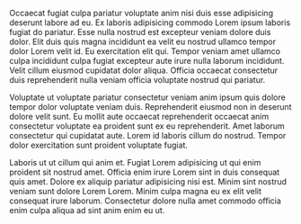 Occaecat fugiat culpa pariatur voluptate anim nisi duis esse adipisicing deserunt labore ad eu. Ex laboris adipisicing commodo Lorem ipsum laboris fugiat do pariatur. Esse nulla nostrud est excepteur veniam dolore duis dolor. Elit duis quis magna incididunt ea velit eu nostrud ullamco tempor dolor Lorem velit id. Eu exercitation elit qui. Tempor veniam amet ullamco culpa incididunt culpa fugiat excepteur aute irure nulla laborum incididunt. Velit cillum eiusmod cupidatat dolor aliqua. Officia occaecat consectetur duis reprehenderit nulla veniam officia voluptate nostrud qui pariatur.

Voluptate ut voluptate pariatur consectetur veniam anim ipsum quis dolore tempor dolor voluptate veniam duis. Reprehenderit eiusmod non in deserunt dolore velit sunt. Eu mollit aute occaecat reprehenderit occaecat anim consectetur voluptate ea proident sunt ex eu reprehenderit. Amet laborum consectetur qui cupidatat aute. Lorem id laboris cillum do nostrud. Tempor dolor exercitation sunt proident voluptate fugiat.

Laboris ut ut cillum qui anim et. Fugiat Lorem adipisicing ut qui enim proident sit nostrud amet. Officia enim irure Lorem sint in duis consequat quis amet. Dolore ex aliquip pariatur adipisicing nisi est. Minim sint nostrud veniam sunt dolore Lorem Lorem. Minim culpa magna eu ex elit velit consequat irure laborum. Consectetur dolore nulla amet commodo officia enim culpa aliqua ad sint anim enim eu ut.